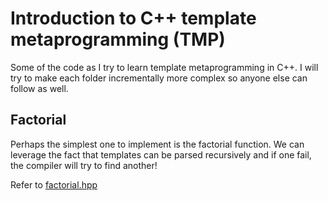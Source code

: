 # Introduction to C++ template metaprogramming (TMP)

Some of the code as I try to learn template metaprogramming in C++.
I will try to make each folder incrementally more complex so anyone else can follow as well.

## Factorial

Perhaps the simplest one to implement is the factorial function.
We can leverage the fact that templates can be parsed recursively and if one fail, the compiler will try to find another!

Refer to [factorial.hpp](include/factorial.hpp)

